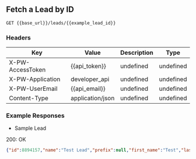 ## Fetch a Lead by ID

```GET {{base_url}}/leads/{{example_lead_id}}```

### Headers

Key | Value | Description | Type
--- | --- | --- | ---
X-PW-AccessToken | {{api_token}} | undefined | undefined
X-PW-Application | developer_api | undefined | undefined
X-PW-UserEmail | {{api_email}} | undefined | undefined
Content-Type | application/json | undefined | undefined
### Example Responses

- Sample Lead

200: OK
```json
{"id":8894157,"name":"Test Lead","prefix":null,"first_name":"Test","last_name":"Lead","middle_name":null,"suffix":null,"address":{"street":"301 Howard St Ste 600","city":"San Francisco","state":"CA","postal_code":"94105","country":"US"},"assignee_id":137658,"company_name":"Lead's Company","customer_source_id":331241,"details":"This is a demo description","email":{"email":"address@workemail.com","category":"work"},"monetary_value":100,"socials":[{"url":"facebook.com/test_lead","category":"facebook"}],"status":"New","status_id":208231,"tags":["tag 1","tag 2"],"title":"Title","websites":[{"url":"www.workwebsite.com","category":"work"}],"phone_numbers":[{"number":"415-999-4321","category":"mobile"},{"number":"415-555-1234","category":"work"}],"custom_fields":[{"custom_field_definition_id":100764,"value":null},{"custom_field_definition_id":103481,"value":null}],"date_created":1489018784,"date_modified":1489173601}
```